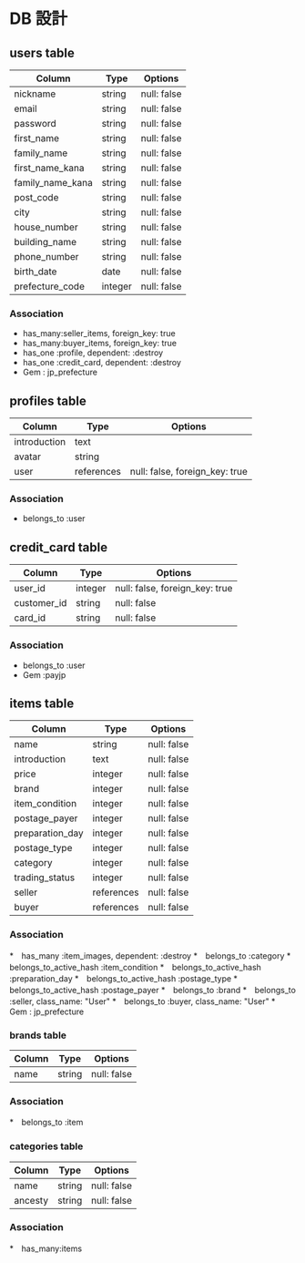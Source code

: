 # DB 設計

## users table

| Column             | Type                | Options                 |
|--------------------|---------------------|-------------------------|
| nickname           | string              | null: false             |
| email              | string              | null: false             |
| password           | string              | null: false             |
| first_name         | string              | null: false             |
| family_name        | string              | null: false             |
| first_name_kana    | string              | null: false             |
| family_name_kana   | string              | null: false             |
| post_code          | string              | null: false             |
| city               | string              | null: false             |
| house_number       | string              | null: false             |
| building_name      | string              | null: false             |
| phone_number       | string              | null: false             |
| birth_date         | date                | null: false             |
| prefecture_code    | integer             | null: false             |

### Association

* has_many:seller_items, foreign_key: true
* has_many:buyer_items, foreign_key: true
* has_one :profile, dependent: :destroy
* has_one :credit_card, dependent: :destroy
* Gem : jp_prefecture

## profiles table

| Column                              | Type       | Options                        |
|-------------------------------------|------------|--------------------------------|
| introduction                        | text       |                                |
| avatar                              | string     |                                |
| user                                | references | null: false, foreign_key: true |

### Association

* belongs_to :user

## credit_card table

| Column      | Type       | Options                        |
|-------------|------------|--------------------------------|
| user_id     | integer    | null: false, foreign_key: true |
| customer_id | string     | null: false                    |
| card_id     | string     | null: false                    |

### Association

* belongs_to :user
* Gem :payjp

## items table

| Column             | Type                | Options                 |
|--------------------|---------------------|-------------------------|
| name               | string              | null: false             |
| introduction       | text                | null: false             |
| price              | integer             | null: false             |
| brand              | integer             | null: false             |
| item_condition     | integer             | null: false             |
| postage_payer      | integer             | null: false             |
| preparation_day    | integer             | null: false             |
| postage_type       | integer             | null: false             |
| category           | integer             | null: false             |
| trading_status     | integer             | null: false             |
| seller             | references          | null: false             |
| buyer              | references          | null: false             |

### Association

*　has_many :item_images, dependent: :destroy
*　belongs_to :category
*　belongs_to_active_hash :item_condition
*　belongs_to_active_hash :preparation_day
*　belongs_to_active_hash :postage_type
*　belongs_to_active_hash :postage_payer
*　belongs_to :brand
*　belongs_to :seller, class_name: "User"
*　belongs_to :buyer, class_name: "User"
*　Gem : jp_prefecture

### brands table

| Column      | Type       | Options     |
|-------------|------------|-------------|
| name        | string     | null: false |

### Association

*　belongs_to :item

### categories table

| Column      | Type       | Options     |
|-------------|------------|-------------|
| name        | string     | null: false |
| ancesty     | string     | null: false |

### Association

*　has_many:items